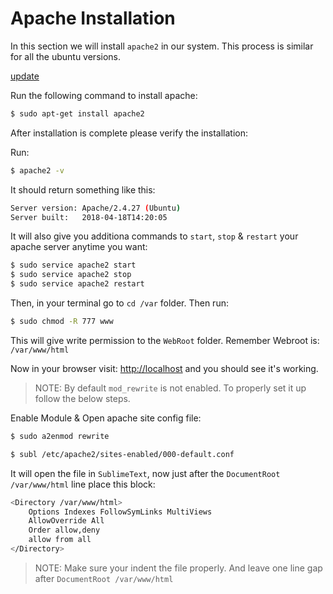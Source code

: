 # Apache Installation

In this section we will install `apache2` in our system. This process is similar for all the ubuntu versions.

[update](_update.md ':include')

Run the following command to install apache:

```bash
$ sudo apt-get install apache2
```

After installation is complete please verify the installation:

Run:

```bash
$ apache2 -v
```

It should return something like this:
```bash
Server version: Apache/2.4.27 (Ubuntu)
Server built:   2018-04-18T14:20:05
```

It will also give you additiona commands to `start`, `stop` & `restart` your apache server anytime you want:

```bash
$ sudo service apache2 start
$ sudo service apache2 stop
$ sudo service apache2 restart
```

Then, in your terminal go to `cd /var` folder. Then run:

```bash
$ sudo chmod -R 777 www
```

This will give write permission to the `WebRoot` folder. Remember Webroot is: `/var/www/html`

Now in your browser visit: [http://localhost](http://localhost) and you should see it's working.

> NOTE: By default `mod_rewrite` is not enabled. To properly set it up follow the below steps.

Enable Module & Open apache site config file:

```bash
$ sudo a2enmod rewrite

$ subl /etc/apache2/sites-enabled/000-default.conf
```

It will open the file in `SublimeText`, now just after the `DocumentRoot /var/www/html` line place this block:

```bash
<Directory /var/www/html>
    Options Indexes FollowSymLinks MultiViews
    AllowOverride All
    Order allow,deny
    allow from all
</Directory>
```

> NOTE: Make sure your indent the file properly. And leave one line gap after `DocumentRoot /var/www/html`